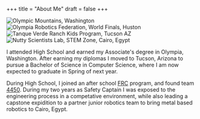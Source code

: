 +++
title = "About Me"
draft = false
+++

<div class="container">
    <div class="about-image-stack">
        <img src="/images/aboutmeWA.JPG" alt="Olympic Mountains, Washington">
        <img src="/images/aboutmeFRC1.JPG" alt="Olympia Robotics Federation, World Finals, Huston">
        <img src="/images/aboutmeTVR.png" alt="Tanque Verde Ranch Kids Program, Tucson AZ">
        <img src="/images/aboutmeCairo.JPG" alt="Nutty Scientists Lab, STEM Zone, Cairo, Egypt">
    </div>
    <div class="text-side">
        <p>I attended High School and earned my Associate's degree in Olympia, Washington. After earning my diplomas
        I moved to Tucson, Arizona to pursue a Bachelor of Science in Computer Science, where I am now expected to graduate
        in Spring of next year.</p>
        <p>During High School, I joined an after school <a href="https://www.firstinspires.org/programs/frc/" target="_blank">FRC</a> program,
        and found team <a href="https://www.orf4450.org/" target="_blank">4450</a>. During my two years as Safety Captain
        I was exposed to the engineering process in a competative environment, while also leading a capstone expidition to a
        partner junior robotics team to bring metal based robotics to Cairo, Egypt.</p>
    </div>
</div>
